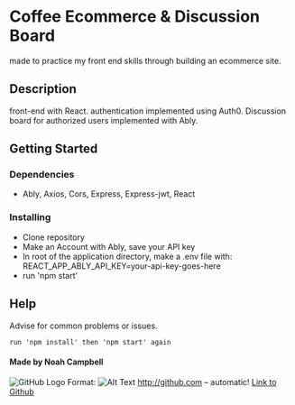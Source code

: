# Coffee Ecommerce & Discussion Board

made to practice my front end skills through building an ecommerce site.


## Description

front-end with React.
authentication implemented using Auth0.
Discussion board for authorized users implemented with Ably.

## Getting Started

### Dependencies

* Ably, Axios, Cors, Express, Express-jwt, React
    

### Installing

* Clone repository
* Make an Account with Ably, save your API key
* In root of the application directory, make a .env file with: REACT_APP_ABLY_API_KEY=your-api-key-goes-here
* run 'npm start'

## Help

Advise for common problems or issues.
```
run 'npm install' then 'npm start' again
```

#### Made by Noah Campbell
![GitHub Logo](https://d1m75rqqgidzqn.cloudfront.net/images/logo.png) Format: ![Alt Text](url) 
http://github.com – automatic! [Link to Github](http://github.com) 